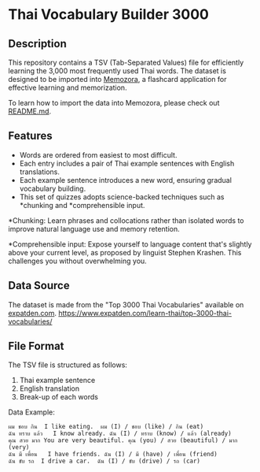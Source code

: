 # Thai Vocabulary Builder 3000

## Description

This repository contains a TSV (Tab-Separated Values) file for efficiently learning the 3,000 most frequently used Thai words. The dataset is designed to be imported into [Memozora](https://memozora.com), a flashcard application for effective learning and memorization.

To learn how to import the data into Memozora, please check out [README.md](/README.md).

## Features

- Words are ordered from easiest to most difficult.
- Each entry includes a pair of Thai example sentences with English translations.
- Each example sentence introduces a new word, ensuring gradual vocabulary building.
- This set of quizzes adopts science-backed techniques such as *chunking and *comprehensible input.

\*Chunking: Learn phrases and collocations rather than isolated words to improve natural language use and memory retention.

\*Comprehensible input: Expose yourself to language content that's slightly above your current level, as proposed by linguist Stephen Krashen. This challenges you without overwhelming you.

## Data Source

The dataset is made from the "Top 3000 Thai Vocabularies" available on [expatden.com](https://expatden.com).
https://www.expatden.com/learn-thai/top-3000-thai-vocabularies/

## File Format

The TSV file is structured as follows:

1. Thai example sentence
2. English translation
3. Break-up of each words

Data Example:

```
ผม ชอบ กิน	I like eating.	ผม (I) / ชอบ (like) / กิน (eat)
ฉัน ทราบ แล้ว	I know already.	ฉัน (I) / ทราบ (know) / แล้ว (already)
คุณ สวย มาก	You are very beautiful.	คุณ (you) / สวย (beautiful) / มาก (very)
ฉัน มี เพื่อน	I have friends.	ฉัน (I) / มี (have) / เพื่อน (friend)
ฉัน ขับ รถ	I drive a car.	ฉัน (I) / ขับ (drive) / รถ (car)
```
